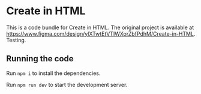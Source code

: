 
  # Create in HTML

  This is a code bundle for Create in HTML. The original project is available at https://www.figma.com/design/ylXTwtEtVTIWXorZbfPdhM/Create-in-HTML. Testing.

  ## Running the code

  Run `npm i` to install the dependencies.

  Run `npm run dev` to start the development server.
  